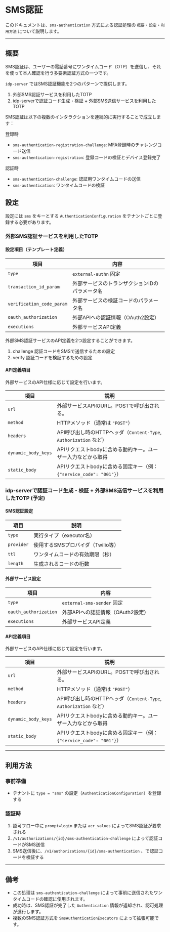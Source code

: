 # SMS認証

このドキュメントは、`sms-authentication` 方式による認証処理の `概要`・`設定`・`利用方法` について説明します。

---

## 概要

SMS認証は、ユーザーの電話番号にワンタイムコード（OTP）を送信し、それを使って本人確認を行う多要素認証方式の一つです。

`idp-server` ではSMS認証機能を2つのパターンで提供します。

1. 外部SMS認証サービスを利用したTOTP
2. idp-serverで認証コード生成・検証 + 外部SMS送信サービスを利用したTOTP

SMS認証は以下の複数のインタラクションを連続的に実行することで成立します：

登録時

* `sms-authentication-registration-challenge`: MFA登録時のチャレンジコード送信
* `sms-authentication-registration`: 登録コードの検証とデバイス登録完了

認証時

* `sms-authentication-challenge`: 認証用ワンタイムコードの送信
* `sms-authentication`: ワンタイムコードの検証

## 設定

設定には `sms` をキーとする `AuthenticationConfiguration` をテナントごとに登録する必要があります。

### 外部SMS認証サービスを利用したTOTP

#### 設定項目（テンプレート定義）

| 項目                        | 内容                       |
|---------------------------|--------------------------|
| `type`                    | `external-authn` 固定      |
| `transaction_id_param`    | 外部サービスのトランザクションIDのパラメータ名 |
| `verification_code_param` | 外部サービスの検証コードのパラメータ名      |
| `oauth_authorization`     | 外部APIへの認証情報（OAuth2設定）    |
| `executions`              | 外部サービスAPI定義              |

外部SMS認証サービスのAPI定義を2つ設定することができます。

1. challenge 認証コードをSMSで送信するための設定
2. verify 認証コードを検証するための設定

#### API定義項目

外部サービスのAPI仕様に応じて設定を行います。

| 項目                  | 説明                                                   |
|---------------------|------------------------------------------------------|
| `url`               | 外部サービスAPIのURL。POSTで呼び出される。                           |
| `method`            | HTTPメソッド（通常は `"POST"`）                               |
| `headers`           | API呼び出し時のHTTPヘッダ（`Content-Type`, `Authorization` など） |
| `dynamic_body_keys` | APIリクエストbodyに含める動的キー。ユーザー入力などから取得                    |
| `static_body`       | APIリクエストbodyに含める固定キー（例：`{"service_code": "001"}`）    |

### idp-serverで認証コード生成・検証 + 外部SMS送信サービスを利用したTOTP (予定)


#### SMS認証設定

| 項目         | 説明                    |
|------------|-----------------------|
| `type`     | 実行タイプ（executor名）      |
| `provider` | 使用するSMSプロバイダ（Twilio等） |
| `ttl`      | ワンタイムコードの有効期限（秒）      |
| `length`   | 生成されるコードの桁数           |

#### 外部サービス設定

| 項目                        | 内容                       |
|---------------------------|--------------------------|
| `type`                    | `external-sms-sender` 固定 |
| `oauth_authorization`     | 外部APIへの認証情報（OAuth2設定）    |
| `executions`              | 外部サービスAPI定義              |

#### API定義項目

外部サービスのAPI仕様に応じて設定を行います。

| 項目                  | 説明                                                   |
|---------------------|------------------------------------------------------|
| `url`               | 外部サービスAPIのURL。POSTで呼び出される。                           |
| `method`            | HTTPメソッド（通常は `"POST"`）                               |
| `headers`           | API呼び出し時のHTTPヘッダ（`Content-Type`, `Authorization` など） |
| `dynamic_body_keys` | APIリクエストbodyに含める動的キー。ユーザー入力などから取得                    |
| `static_body`       | APIリクエストbodyに含める固定キー（例：`{"service_code": "001"}`）    |

---

## 利用方法

### 事前準備

- テナントに `type = "sms"` の設定（`AuthenticationConfiguration`）を登録する

### 認証時

1. 認可フロー中に `prompt=login` または `acr_values` によってSMS認証が要求される
2. `/v1/authorizations/{id}/sms-authentication-challenge` によって認証コードがSMS送信
3. SMS送信後に、`/v1/authorizations/{id}/sms-authentication` 、で認証コードを検証する

---


## 備考

* この処理は `sms-authentication-challenge` によって事前に送信されたワンタイムコードの確認に使用されます。
* 成功時は、SMS認証が完了した `Authentication` 情報が返却され、認可処理が進行します。
* 複数のSMS認証方式を `SmsAuthenticationExecutors` によって拡張可能です。
